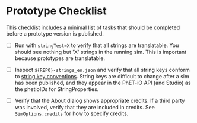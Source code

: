 # Prototype Checklist

This checklist includes a minimal list of tasks that should be completed before
a prototype version is published.

- [ ] Run with `stringTest=X` to verify that all strings are translatable. You should see nothing but 'X' strings in the
  running sim. This is important because prototypes are translatable.

- [ ] Inspect `${REPO}-strings_en.json` and verify that all string keys conform to [string key conventions](https://github.com/phetsims/phet-info/blob/main/doc/string-key-conventions.md).
  String keys are difficult to change after a sim has been published, and they appear in the PhET-iO API (and Studio) as the
  phetioIDs for StringProperties.

- [ ] Verify that the About dialog shows appropriate credits. If a third party was involved, verify that they are 
  included in credits. See `SimOptions.credits` for how to specify credits.
